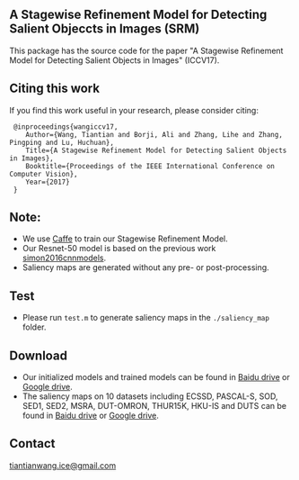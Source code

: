 ## A Stagewise Refinement Model for Detecting Salient Objeccts in Images (SRM)
This package has the source code for the paper "A Stagewise Refinement Model for Detecting Salient Objects in Images" (ICCV17).

## Citing this work
If you find this work useful in your research, please consider citing:

     @inproceedings{wangiccv17,
        Author={Wang, Tiantian and Borji, Ali and Zhang, Lihe and Zhang, Pingping and Lu, Huchuan},
        Title={A Stagewise Refinement Model for Detecting Salient Objects in Images},
        Booktitle={Proceedings of the IEEE International Conference on Computer Vision},
        Year={2017}
     }

## Note:
* We use [Caffe](https://github.com/hszhao/PSPNet) to train our Stagewise Refinement Model.
* Our Resnet-50 model is based on the previous work [simon2016cnnmodels](https://arxiv.org/pdf/1612.01452.pdf).
* Saliency maps are generated without any pre- or post-processing.

## Test
* Please run `test.m` to generate saliency maps in the `./saliency_map` folder. 

## Download
* Our initialized models and trained models can be found in [Baidu drive](http://pan.baidu.com/s/1i4SDbdb) or [Google drive](https://drive.google.com/file/d/0B_MpGgTntG47eDRfd0JzcnFBT00/view?usp=sharing).
* The saliency maps on 10 datasets including ECSSD, PASCAL-S, SOD, SED1, SED2, MSRA, DUT-OMRON, THUR15K, HKU-IS and DUTS can be found in [Baidu drive](https://pan.baidu.com/s/1ugcMJ252awPpl5k0EkfpHg) or [Google drive]().


## Contact
tiantianwang.ice@gmail.com





